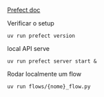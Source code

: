[Prefect doc](https://docs.prefect.io/)

Verificar o setup

    uv run prefect version

local API serve

    uv run prefect server start &

Rodar localmente um flow

    uv run flows/{nome}_flow.py
